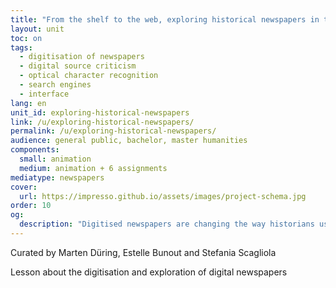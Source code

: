 ```yaml
---
title: "From the shelf to the web, exploring historical newspapers in the digital age."
layout: unit
toc: on
tags:
  - digitisation of newspapers
  - digital source criticism
  - optical character recognition
  - search engines
  - interface
lang: en
unit_id: exploring-historical-newspapers
link: /u/exploring-historical-newspapers/
permalink: /u/exploring-historical-newspapers/
audience: general public, bachelor, master humanities
components:
  small: animation
  medium: animation + 6 assignments
mediatype: newspapers
cover:
  url: https://impresso.github.io/assets/images/project-schema.jpg
order: 10
og:
  description: "Digitised newspapers are changing the way historians use them as historical sources, and ask new skills for applying source criticism."
---
```

Curated by Marten Düring, Estelle Bunout and Stefania Scagliola 

Lesson about the digitisation and exploration of digital newspapers 

<!-- more -->
